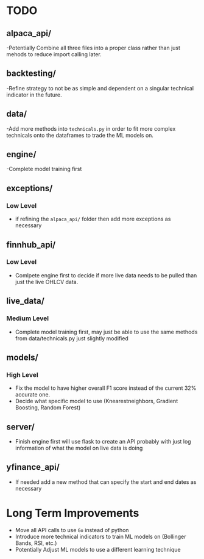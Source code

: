 # TODO

## alpaca_api/

-Potentially Combine all three files into a proper class rather than just mehods to reduce import calling later.

## backtesting/

-Refine strategy to not be as simple and dependent on a singular technical indicator in the future.

## data/

-Add more methods into `technicals.py` in order to fit more complex technicals onto the dataframes to trade the ML models on.

## engine/

-Complete model training first

## exceptions/

### Low Level
- if refining the `alpaca_api/` folder then add more exceptions as necessary

## finnhub_api/

### Low Level
- Comlpete engine first to decide if more live data needs to be pulled than just the live OHLCV data.

## live_data/


### Medium Level
- Complete model training first, may just be able to use the same methods from data/technicals.py just slightly modified

## models/

### High Level
- Fix the model to have higher overall F1 score instead of the current 32% accurate one.
- Decide what specific model to use (Knearestneighbors, Gradient Boosting, Random Forest)

## server/

- Finish engine first will use flask to create an API probably with just log information of what the model on live data is doing

## yfinance_api/

- If needed add a new method that can specify the start and end dates as necessary

# Long Term Improvements
- Move all API calls to use `Go` instead of python
- Introduce more technical indicators to train ML models on (Bollinger Bands, RSI, etc.)
- Potentially Adjust ML models to use a different learning technique